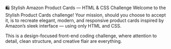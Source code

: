 
🛍️ Stylish Amazon Product Cards — HTML & CSS Challenge
Welcome to the Stylish Product Cards challenge! Your mission, should you choose to accept it, is to recreate elegant, modern, and responsive product cards inspired by Amazon’s sleek interface — using only HTML and CSS.

This is a design-focused front-end coding challenge, where attention to detail, clean structure, and creative flair are everything.
